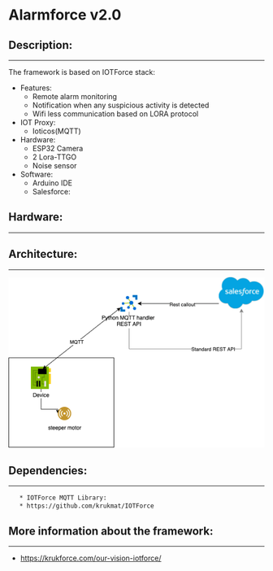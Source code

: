 # Alarmforce v2.0
## Description: 
-------------------
The framework is based on IOTForce stack:
* Features:
    * Remote alarm monitoring
    * Notification when any suspicious activity is detected
    * Wifi less communication based on LORA protocol
* IOT Proxy:
    * Ioticos(MQTT)
*  Hardware:
    * ESP32 Camera
    * 2 Lora-TTGO
    * Noise sensor
* Software:         
    * Arduino IDE
    * Salesforce:
## Hardware:
-------------------

## Architecture:
-------------------
![schematics](https://github.com/krukmat/PetFeeder/blob/fc20316cbeb6c70a58e8dfbb0077d1ce6ff9302a/FinalDiagram.png)
## Dependencies:
----------------------
       * IOTForce MQTT Library: 
       * https://github.com/krukmat/IOTForce
## More information about the framework: 
-------------------------------------------------------
* https://krukforce.com/our-vision-iotforce/
